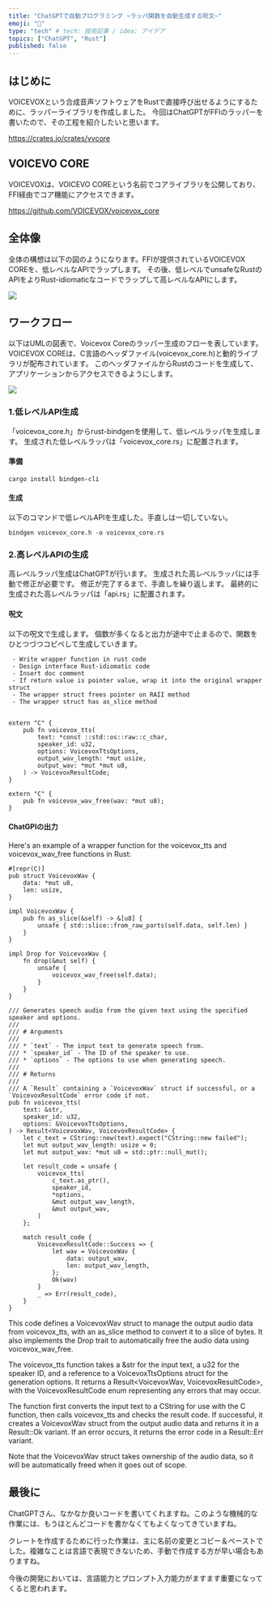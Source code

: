 ```yaml
---
title: "ChatGPTで自動プログラミング ~ラッパ関数を自動生成する呪文~"
emoji: "🥕"
type: "tech" # tech: 技術記事 / idea: アイデア
topics: ["ChatGPT", "Rust"]
published: false
---
```


## はじめに

VOICEVOXという合成音声ソフトウェアをRustで直接呼び出せるようにするために、ラッパーライブラリを作成しました。
今回はChatGPTがFFIのラッパーを書いたので、その工程を紹介したいと思います。

https://crates.io/crates/vvcore


## VOICEVO CORE

VOICEVOXは、VOICEVO COREという名前でコアライブラリを公開しており、
FFI経由でコア機能にアクセスできます。

https://github.com/VOICEVOX/voicevox_core


## 全体像

全体の構想は以下の図のようになります。FFIが提供されているVOICEVOX COREを、低レベルなAPIでラップします。
その後、低レベルでunsafeなRustのAPIをよりRust-idiomaticなコードでラップして高レベルなAPIにします。

![](https://storage.googleapis.com/zenn-user-upload/9fc42a55e8b6-20230404.png)

## ワークフロー

以下はUMLの図表で、Voicevox Coreのラッパー生成のフローを表しています。
VOICEVOX COREは、C言語のヘッダファイル(voicevox_core.h)と動的ライブラリが配布されています。
このヘッダファイルからRustのコードを生成して、アプリケーションからアクセスできるようにします。

![](https://storage.googleapis.com/zenn-user-upload/978161946e03-20230404.png)

### 1.低レベルAPI生成

「voicevox_core.h」からrust-bindgenを使用して、低レベルラッパを生成します。
生成された低レベルラッパは「voicevox_core.rs」に配置されます。

#### 準備

```
cargo install bindgen-cli
```

#### 生成

以下のコマンドで低レベルAPIを生成した。手直しは一切していない。

```
bindgen voicevox_core.h -o voicevox_core.rs
```

### 2.高レベルAPIの生成

高レベルラッパ生成はChatGPTが行います。
生成された高レベルラッパには手動で修正が必要です。
修正が完了するまで、手直しを繰り返します。
最終的に生成された高レベルラッパは「api.rs」に配置されます。

#### 呪文

以下の呪文で生成します。
個数が多くなると出力が途中で止まるので、関数をひとつづつコピペして生成していきます。

```
 - Write wrapper function in rust code
 - Design interface Rust-idiomatic code
 - Insert doc comment
 - If return value is pointer value, wrap it into the original wrapper struct 
 - The wrapper struct frees pointer on RAII method
 - The wrapper struct has as_slice method


extern "C" {
    pub fn voicevox_tts(
        text: *const ::std::os::raw::c_char,
        speaker_id: u32,
        options: VoicevoxTtsOptions,
        output_wav_length: *mut usize,
        output_wav: *mut *mut u8,
    ) -> VoicevoxResultCode;
}

extern "C" {
    pub fn voicevox_wav_free(wav: *mut u8);
}
```

#### ChatGPIの出力

Here's an example of a wrapper function for the voicevox_tts and voicevox_wav_free functions in Rust:

```
#[repr(C)]
pub struct VoicevoxWav {
    data: *mut u8,
    len: usize,
}

impl VoicevoxWav {
    pub fn as_slice(&self) -> &[u8] {
        unsafe { std::slice::from_raw_parts(self.data, self.len) }
    }
}

impl Drop for VoicevoxWav {
    fn drop(&mut self) {
        unsafe {
            voicevox_wav_free(self.data);
        }
    }
}

/// Generates speech audio from the given text using the specified speaker and options.
///
/// # Arguments
///
/// * `text` - The input text to generate speech from.
/// * `speaker_id` - The ID of the speaker to use.
/// * `options` - The options to use when generating speech.
///
/// # Returns
///
/// A `Result` containing a `VoicevoxWav` struct if successful, or a `VoicevoxResultCode` error code if not.
pub fn voicevox_tts(
    text: &str,
    speaker_id: u32,
    options: &VoicevoxTtsOptions,
) -> Result<VoicevoxWav, VoicevoxResultCode> {
    let c_text = CString::new(text).expect("CString::new failed");
    let mut output_wav_length: usize = 0;
    let mut output_wav: *mut u8 = std::ptr::null_mut();

    let result_code = unsafe {
        voicevox_tts(
            c_text.as_ptr(),
            speaker_id,
            *options,
            &mut output_wav_length,
            &mut output_wav,
        )
    };

    match result_code {
        VoicevoxResultCode::Success => {
            let wav = VoicevoxWav {
                data: output_wav,
                len: output_wav_length,
            };
            Ok(wav)
        }
        _ => Err(result_code),
    }
}
```

This code defines a VoicevoxWav struct to manage the output audio data from voicevox_tts, with an as_slice method to convert it to a slice of bytes. It also implements the Drop trait to automatically free the audio data using voicevox_wav_free.

The voicevox_tts function takes a &str for the input text, a u32 for the speaker ID, and a reference to a VoicevoxTtsOptions struct for the generation options. It returns a Result<VoicevoxWav, VoicevoxResultCode>, with the VoicevoxResultCode enum representing any errors that may occur.

The function first converts the input text to a CString for use with the C function, then calls voicevox_tts and checks the result code. If successful, it creates a VoicevoxWav struct from the output audio data and returns it in a Result::Ok variant. If an error occurs, it returns the error code in a Result::Err variant.

Note that the VoicevoxWav struct takes ownership of the audio data, so it will be automatically freed when it goes out of scope.


## 最後に

ChatGPTさん、なかなか良いコードを書いてくれますね。このような機械的な作業には、もうほとんどコードを書かなくてもよくなってきていますね。

クレートを作成するために行った作業は、主に名前の変更とコピー＆ペーストでした。複雑なことは言語で表現できないため、手動で作成する方が早い場合もありますね。

今後の開発においては、言語能力とプロンプト入力能力がますます重要になってくると思われます。

